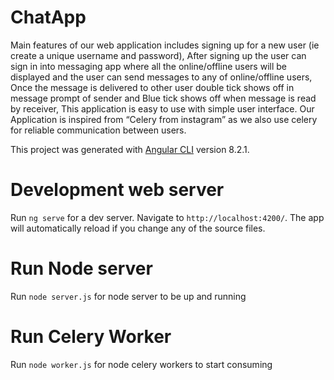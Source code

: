 # ChatApp
Main features of our web application includes signing up for a new user (ie create a unique username and password), After signing up the user can sign in into messaging app where all the online/offline users will be displayed and the user can send messages to any of online/offline users, Once the message is delivered to other user double tick shows off in message prompt of sender and Blue tick shows off when message is read by receiver, This application is easy to use with simple user interface. Our Application is inspired from “Celery from instagram” as we also use celery for reliable communication between users.

This project was generated with [Angular CLI](https://github.com/angular/angular-cli) version 8.2.1.

# Development web server
Run `ng serve` for a dev server. Navigate to `http://localhost:4200/`. The app will automatically reload if you change any of the source files.

# Run Node server
Run `node server.js` for node server to be up and running 

# Run Celery Worker
Run `node worker.js` for node celery workers to start consuming
